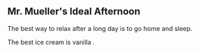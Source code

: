 ## Mr. Mueller's Ideal Afternoon

The best way to relax after a long day is to go home and sleep.

The best ice cream is vanilla .
